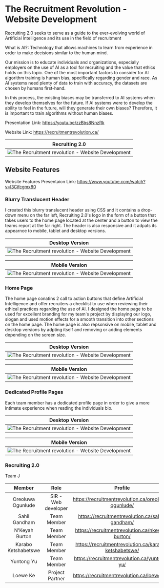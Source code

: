 # The Recruitment Revolution - Website Development
Recruiting 2.0 seeks to serve as a guide to the ever-evolving world of Artificial Intelligence and its use in the field of recruitment

What is AI?: Technology that allows machines to learn from experience in order to make decisions similar to the human mind.

Our mission is to educate individuals and organizations, especially employers on the use of AI as a tool for recruiting and the value that ethics holds on this topic. One of the most important factors to consider for AI algorithm training is human bias, specifically regarding gender and race. As AI systems need plenty of data to train with accuracy, the datasets are chosen by humans first-hand.

In this process, the existing biases may be transferred to AI systems when they develop themselves for the future.
If AI systems were to develop the ability to feel in the future, will they generate their own biases? Therefore, it is important to train algorithms without human biases. 

Presentation Link: https://youtu.be/zzBbs8NnzRk

Website Link: https://recruitmentrevolution.ca/

| Recruiting 2.0 |
| :------------: |
| ![The Recruitment revolution - Website Development](https://github.com/oreogunlude/The-Recruitment-Revolution---Website-Development/blob/main/Recruitment%202.0%20Images/smartmockups_l2twanqn.jpg) |

## Website Features
Website Features Presentaion Link: https://www.youtube.com/watch?v=l3Cifcgmx80

### Blurry Translucent Header
I created this blurry translucent header using CSS and it contains a drop-down menu on the far left, Recruiting 2.0's logo in the form of a button that takes users to the home page located at the center and a button to view the teams report at the far right. The header is also responsive and it adpats its appearnce to mobile, tablet and desktop versions. 

| Desktop Version |
| :------------: |
| ![The Recruitment revolution - Website Development](https://github.com/oreogunlude/The-Recruitment-Revolution---Website-Development/blob/main/Recruitment%202.0%20Images/smartmockups_l2tw9vk8.jpg) |

| Mobile Version |
| :------------: |
| ![The Recruitment revolution - Website Development](https://github.com/oreogunlude/The-Recruitment-Revolution---Website-Development/blob/main/Recruitment%202.0%20Images/smartmockups_l2tw3fkp.jpg) |

### Home Page
The home page conatins 2 call to action buttons that define Artificial Intelligence and offer recruiters a checklist to use when reviewing their ethical practices regarding the use of AI. I designed the home page to be used for excellent branding for my team's project by displaying our logo, slogan and used motion effects for a smooth transition into other sections on the home page. The home page is also repsonsive on  mobile, tablet and desktop versions by adpting itself and removing or adding elements depending on the screen size. 

| Desktop Version |
| :------------: |
| ![The Recruitment revolution - Website Development](https://github.com/oreogunlude/The-Recruitment-Revolution---Website-Development/blob/main/Recruitment%202.0%20Images/smartmockups_l2tw6zap.jpg) |

| Mobile Version |
| :------------: |
| ![The Recruitment revolution - Website Development](https://github.com/oreogunlude/The-Recruitment-Revolution---Website-Development/blob/main/Recruitment%202.0%20Images/smartmockups_l2tw5gbl.jpg) |

### Dedicated Profile Pages
Each team member has a dedicated profile page in order to give a more intimate experience when reading the individuals bio.  

| Desktop Version |
| :------------: |
| ![The Recruitment revolution - Website Development](https://github.com/oreogunlude/The-Recruitment-Revolution---Website-Development/blob/main/Recruitment%202.0%20Images/smartmockups_l2twd1my.jpg) |

| Mobile Version |
| :------------: |
| ![The Recruitment revolution - Website Development](https://github.com/oreogunlude/The-Recruitment-Revolution---Website-Development/blob/main/Recruitment%202.0%20Images/smartmockups_l2tw0v2c.jpg) |

### Recruiting 2.0
Team J

| Member | Role | Profile |
| :------------: | :----------: | :----------: |
| Oreoluwa Ogunlude | SiR - Web developer | https://recruitmentrevolution.ca/oreoluwa-ogunlude/ |
| Sahil Gandham | Team Member | https://recruitmentrevolution.ca/sahil-gandham/
| N'Keyah Burton | Team Member  | https://recruitmentrevolution.ca/nkeyah-burton/ |
| Karabo Ketshabetswe | Team Member | https://recruitmentrevolution.ca/karabo-ketshabetswe/ |
| Yuntong Yu | Team Member | https://recruitmentrevolution.ca/yuntong-yu/ |
| Loewe Ke | Project Partner | https://recruitmentrevolution.ca/loewe-ke/ |
